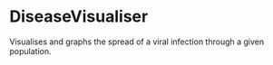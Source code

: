 # DiseaseVisualiser

Visualises and graphs the spread of a viral infection through a given population.
